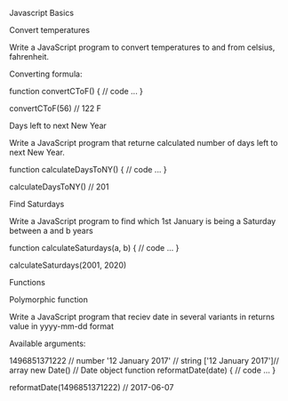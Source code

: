 
Javascript Basics

Convert temperatures

Write a JavaScript program to convert temperatures to and from celsius, fahrenheit.

Converting formula:

function convertCToF() {
  // code ...
}

convertCToF(56) // 122 F



Days left to next New Year

Write a JavaScript program that returne calculated number of days left to next New Year.

function calculateDaysToNY() {
  // code ...
}

calculateDaysToNY() // 201



Find Saturdays

Write a JavaScript program to find which 1st January is being a Saturday between a and b years

function calculateSaturdays(a, b) {
  // code ...
}

calculateSaturdays(2001, 2020)



Functions

Polymorphic function

Write a JavaScript program that reciev date in several variants in returns value in yyyy-mm-dd format

Available arguments:

1496851371222 // number
'12 January 2017' // string
['12 January 2017']// array
new Date() // Date object
function reformatDate(date) {
  // code ...
}

reformatDate(1496851371222) // 2017-06-07
